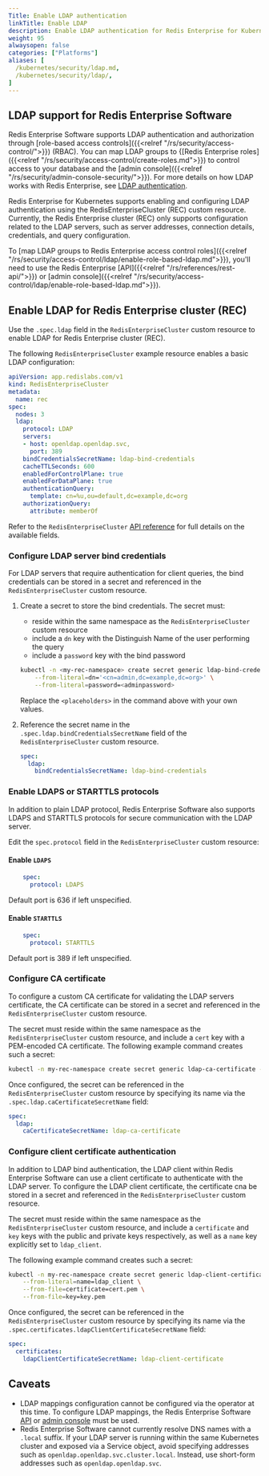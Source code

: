 ```yaml
---
Title: Enable LDAP authentication
linkTitle: Enable LDAP
description: Enable LDAP authentication for Redis Enterprise for Kubernetes. 
weight: 95
alwaysopen: false
categories: ["Platforms"]
aliases: [ 
  /kubernetes/security/ldap.md,
  /kubernetes/security/ldap/,
]
---
```


## LDAP support for Redis Enterprise Software

Redis Enterprise Software supports LDAP authentication and authorization through [role-based access controls]({{<relref "/rs/security/access-control/">}}) (RBAC). You can map LDAP groups to {[Redis Enterprise roles]({{<relref "/rs/security/access-control/create-roles.md">}}) to control access to your database and the [admin console]({{<relref "/rs/security/admin-console-security/">}}). For more details on how LDAP works with Redis Enterprise, see [LDAP authentication](https://docs.redis.com/latest/rs/security/access-control/ldap/).

Redis Enterprise for Kubernetes supports enabling and configuring LDAP authentication using the RedisEnterpriseCluster (REC) custom resource. Currently, the Redis Enterprise cluster (REC) only supports configuration related to the LDAP servers, such as server addresses, connection details, credentials, and query configuration.

To [map LDAP groups to Redis Enterprise access control roles]({{<relref "/rs/security/access-control/ldap/enable-role-based-ldap.md">}}), you'll need to use the Redis Enterprise [API]({{<relref "/rs/references/rest-api/">}}) or [admin console]({{<relref "/rs/security/access-control/ldap/enable-role-based-ldap.md">}}).

## Enable LDAP for Redis Enterprise cluster (REC)

Use the `.spec.ldap` field in the `RedisEnterpriseCluster` custom resource to enable LDAP for Redis Enterprise cluster (REC).

The following `RedisEnterpriseCluster` example resource enables a basic LDAP configuration:

```yaml
apiVersion: app.redislabs.com/v1
kind: RedisEnterpriseCluster
metadata:
  name: rec
spec:
  nodes: 3
  ldap:
    protocol: LDAP
    servers:
    - host: openldap.openldap.svc,
      port: 389
    bindCredentialsSecretName: ldap-bind-credentials
    cacheTTLSeconds: 600
    enabledForControlPlane: true
    enabledForDataPlane: true
    authenticationQuery:
      template: cn=%u,ou=default,dc=example,dc=org
    authorizationQuery:
      attribute: memberOf
```

Refer to the `RedisEnterpriseCluster` [API reference](../redis_enterprise_cluster_api.md#ldapspec) for full details on the available fields.

### Configure LDAP server bind credentials

For LDAP servers that require authentication for client queries, the bind credentials can be stored in a secret and referenced in the `RedisEnterpriseCluster` custom resource.

1. Create a secret to store the bind credentials.
    The secret must:
    - reside within the same namespace as the `RedisEnterpriseCluster` custom resource
    - include a `dn` key with the Distinguish Name of the user performing the query
    - include a `password` key with the bind password

    ```sh
    kubectl -n <my-rec-namespace> create secret generic ldap-bind-credentials \
        --from-literal=dn='<cn=admin,dc=example,dc=org>' \
        --from-literal=password=<adminpassword>
    ```

    Replace the `<placeholders>` in the command above with your own values.

1. Reference the secret name in the `.spec.ldap.bindCredentialsSecretName` field of the `RedisEnterpriseCluster` custom resource.

    ```yaml
    spec:
      ldap:
        bindCredentialsSecretName: ldap-bind-credentials
    ```

### Enable LDAPS or STARTTLS protocols

In addition to plain LDAP protocol, Redis Enterprise Software also supports LDAPS and STARTTLS protocols for secure communication with the LDAP server.

Edit the `spec.protocol` field in the `RedisEnterpriseCluster` custom resource:

#### Enable `LDAPS`

  ```yaml
      spec:
        protocol: LDAPS
  ```

  Default port is 636 if left unspecified.

#### Enable `STARTTLS`

  ```yaml
      spec:
        protocol: STARTTLS
  ```

  Default port is 389 if left unspecified.


### Configure CA certificate

To configure a custom CA certificate for validating the LDAP servers certificate, the CA certificate can be stored in a secret and referenced in the `RedisEnterpriseCluster` custom resource.

The secret must reside within the same namespace as the `RedisEnterpriseCluster` custom resource, and include a `cert` key with a PEM-encoded CA certificate.
The following example command creates such a secret:

```sh
kubectl -n my-rec-namespace create secret generic ldap-ca-certificate --from-file=cert=cacert.pem
```

Once configured, the secret can be referenced in the `RedisEnterpriseCluster` custom resource by specifying its name via the `.spec.ldap.caCertificateSecretName` field:

```yaml
spec:
  ldap:
    caCertificateSecretName: ldap-ca-certificate
```

### Configure client certificate authentication

In addition to LDAP bind authentication, the LDAP client within Redis Enterprise Software can use a client certificate to authenticate with the LDAP server.
To configure the LDAP client certificate, the certificate cna be stored in a secret and referenced in the `RedisEnterpriseCluster` custom resource.

The secret must reside within the same namespace as the `RedisEnterpriseCluster` custom resource, and include a `certificate` and `key` keys with the public and private keys respectively, as well as a `name` key explicitly set to `ldap_client`.

The following example command creates such a secret:

```sh
kubectl -n my-rec-namespace create secret generic ldap-client-certificate \
    --from-literal=name=ldap_client \
    --from-file=certificate=cert.pem \
    --from-file=key=key.pem
```

Once configured, the secret can be referenced in the `RedisEnterpriseCluster` custom resource by specifying its name via the `.spec.certificates.ldapClientCertificateSecretName` field:

```yaml
spec:
  certificates:
    ldapClientCertificateSecretName: ldap-client-certificate
```

## Caveats

- LDAP mappings configuration cannot be configured via the operator at this time.
  To configure LDAP mappings, the Redis Enterprise Software [API](https://docs.redis.com/latest/rs/references/rest-api/requests/ldap_mappings/) or [admin console](https://docs.redis.com/latest/rs/security/access-control/ldap/map-ldap-groups-to-roles/) must be used.
- Redis Enterprise Software cannot currently resolve DNS names with a `.local` suffix.
  If your LDAP server is running within the same Kubernetes cluster and exposed via a Service object, avoid specifying addresses such as `openldap.openldap.svc.cluster.local`.
  Instead, use short-form addresses such as `openldap.openldap.svc`.